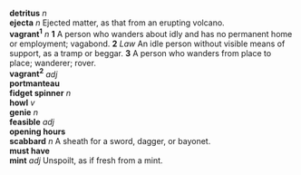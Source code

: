 __detritus__ _n_  
__ejecta__ _n_ Ejected matter, as that from an erupting volcano.  
__vagrant<sup>1</sup>__ _n_ __1__ A person who wanders about idly and has no permanent home or employment; vagabond. __2__ _Law_ An idle person without visible means of support, as a tramp or beggar. __3__ A person who wanders from place to place; wanderer; rover.  
__vagrant<sup>2</sup>__ _adj_  
__portmanteau__  
__fidget spinner__ _n_  
__howl__ _v_  
__genie__ _n_  
__feasible__ _adj_  
__opening hours__  
__scabbard__ _n_ A sheath for a sword, dagger, or bayonet.  
__must have__  
__mint__ _adj_ Unspoilt, as if fresh from a mint.  